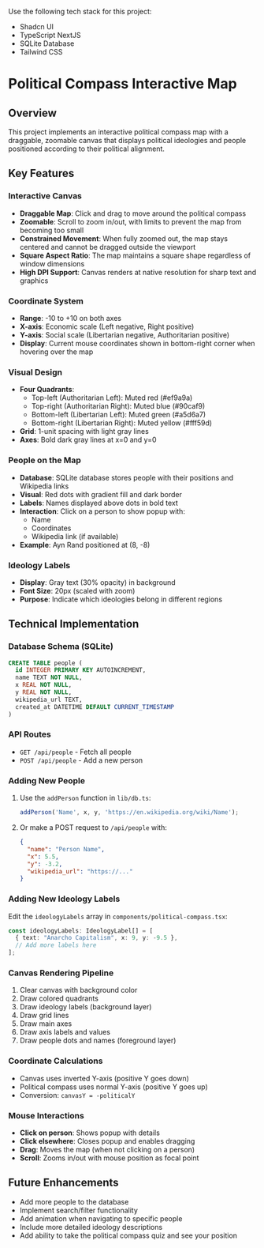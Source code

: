 Use the following tech stack for this project:

- Shadcn UI
- TypeScript NextJS
- SQLite Database
- Tailwind CSS

# Political Compass Interactive Map

## Overview
This project implements an interactive political compass map with a draggable, zoomable canvas that displays political ideologies and people positioned according to their political alignment.

## Key Features

### Interactive Canvas
- **Draggable Map**: Click and drag to move around the political compass
- **Zoomable**: Scroll to zoom in/out, with limits to prevent the map from becoming too small
- **Constrained Movement**: When fully zoomed out, the map stays centered and cannot be dragged outside the viewport
- **Square Aspect Ratio**: The map maintains a square shape regardless of window dimensions
- **High DPI Support**: Canvas renders at native resolution for sharp text and graphics

### Coordinate System
- **Range**: -10 to +10 on both axes
- **X-axis**: Economic scale (Left negative, Right positive)
- **Y-axis**: Social scale (Libertarian negative, Authoritarian positive)
- **Display**: Current mouse coordinates shown in bottom-right corner when hovering over the map

### Visual Design
- **Four Quadrants**:
  - Top-left (Authoritarian Left): Muted red (#ef9a9a)
  - Top-right (Authoritarian Right): Muted blue (#90caf9)
  - Bottom-left (Libertarian Left): Muted green (#a5d6a7)
  - Bottom-right (Libertarian Right): Muted yellow (#fff59d)
- **Grid**: 1-unit spacing with light gray lines
- **Axes**: Bold dark gray lines at x=0 and y=0

### People on the Map
- **Database**: SQLite database stores people with their positions and Wikipedia links
- **Visual**: Red dots with gradient fill and dark border
- **Labels**: Names displayed above dots in bold text
- **Interaction**: Click on a person to show popup with:
  - Name
  - Coordinates
  - Wikipedia link (if available)
- **Example**: Ayn Rand positioned at (8, -8)

### Ideology Labels
- **Display**: Gray text (30% opacity) in background
- **Font Size**: 20px (scaled with zoom)
- **Purpose**: Indicate which ideologies belong in different regions

## Technical Implementation

### Database Schema (SQLite)
```sql
CREATE TABLE people (
  id INTEGER PRIMARY KEY AUTOINCREMENT,
  name TEXT NOT NULL,
  x REAL NOT NULL,
  y REAL NOT NULL,
  wikipedia_url TEXT,
  created_at DATETIME DEFAULT CURRENT_TIMESTAMP
)
```

### API Routes
- `GET /api/people` - Fetch all people
- `POST /api/people` - Add a new person

### Adding New People
1. Use the `addPerson` function in `lib/db.ts`:
   ```typescript
   addPerson('Name', x, y, 'https://en.wikipedia.org/wiki/Name');
   ```
2. Or make a POST request to `/api/people` with:
   ```json
   {
     "name": "Person Name",
     "x": 5.5,
     "y": -3.2,
     "wikipedia_url": "https://..."
   }
   ```

### Adding New Ideology Labels
Edit the `ideologyLabels` array in `components/political-compass.tsx`:
```typescript
const ideologyLabels: IdeologyLabel[] = [
  { text: "Anarcho Capitalism", x: 9, y: -9.5 },
  // Add more labels here
];
```

### Canvas Rendering Pipeline
1. Clear canvas with background color
2. Draw colored quadrants
3. Draw ideology labels (background layer)
4. Draw grid lines
5. Draw main axes
6. Draw axis labels and values
7. Draw people dots and names (foreground layer)

### Coordinate Calculations
- Canvas uses inverted Y-axis (positive Y goes down)
- Political compass uses normal Y-axis (positive Y goes up)
- Conversion: `canvasY = -politicalY`

### Mouse Interactions
- **Click on person**: Shows popup with details
- **Click elsewhere**: Closes popup and enables dragging
- **Drag**: Moves the map (when not clicking on a person)
- **Scroll**: Zooms in/out with mouse position as focal point

## Future Enhancements
- Add more people to the database
- Implement search/filter functionality
- Add animation when navigating to specific people
- Include more detailed ideology descriptions
- Add ability to take the political compass quiz and see your position